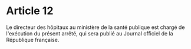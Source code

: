 # Article 12

Le directeur des hôpitaux au ministère de la santé publique est chargé de l'exécution du présent arrêté, qui sera publié au Journal officiel de la République française.
